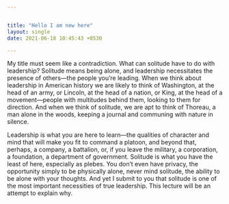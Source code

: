 ```yaml
---


title: "Hello I am new here"
layout: single
date: 2021-06-18 10:45:43 +0530

---
```



My title must seem like a contradiction. What can solitude have to do with leadership? Solitude means being alone, and leadership necessitates the presence of others—the people you’re leading. When we think about leadership in American history we are likely to think of Washington, at the head of an army, or Lincoln, at the head of a nation, or King, at the head of a movement—people with multitudes behind them, looking to them for direction. And when we think of solitude, we are apt to think of Thoreau, a man alone in the woods, keeping a journal and communing with nature in silence.

Leadership is what you are here to learn—the qualities of character and mind that will make you fit to command a platoon, and beyond that, perhaps, a company, a battalion, or, if you leave the military, a corporation, a foundation, a department of government. Solitude is what you have the least of here, especially as plebes. You don’t even have privacy, the opportunity simply to be physically alone, never mind solitude, the ability to be alone with your thoughts. And yet I submit to you that solitude is one of the most important necessities of true leadership. This lecture will be an attempt to explain why.